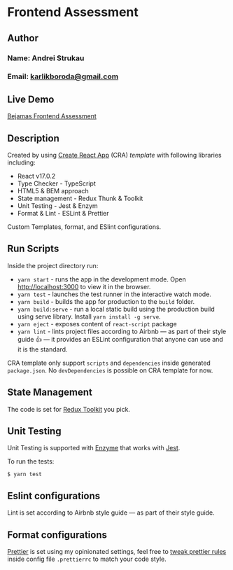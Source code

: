 # Frontend Assessment

## Author

### Name: Andrei Strukau

### Email: karlikboroda@gmail.com

## Live Demo

[Bejamas Frontend Assessment](https://Bejamas-assessment.herokuapp.com/)

## Description

Created by using [Create React App](https://github.com/facebook/create-react-app) (CRA) _template_ with following libraries including:

- React v17.0.2
- Type Checker - TypeScript
- HTML5 & BEM approach
- State management - Redux Thunk & Toolkit
- Unit Testing - Jest & Enzym
- Format & Lint - ESLint & Prettier

Custom Templates, format, and ESlint configurations.

## Run Scripts

Inside the project directory run:

- `yarn start` - runs the app in the development mode. Open [http://localhost:3000](http://localhost:3000) to view it in the browser.
- `yarn test` - launches the test runner in the interactive watch mode.
- `yarn build` - builds the app for production to the `build` folder.
- `yarn build:serve` - run a local static build using the production build using serve library. Install `yarn install -g serve`.
- `yarn eject` - exposes content of `react-script` package
- `yarn lint` - lints project files according to Airbnb — as part of their style guide 👍 — it provides an ESLint configuration that anyone can use and it is the standard.

CRA template only support `scripts` and `dependencies` inside generated `package.json`. No `devDependencies` is possible on CRA template for now.

## State Management

The code is set for [Redux Toolkit](https://medium.com/react-courses/instant-learn-react-redux-toolkit-with-a-simple-minimalistic-example-3c63c296ed65) you pick.

## Unit Testing

Unit Testing is supported with [Enzyme](https://airbnb.io/enzyme/) that works with [Jest](https://github.com/facebook/jest).

To run the tests:

`$ yarn test`

## Eslint configurations

Lint is set according to Airbnb style guide — as part of their style guide.

## Format configurations

[Prettier](https://prettier.io/) is set using my opinionated settings, feel free to [tweak prettier rules](https://prettier.io/docs/en/configuration.html) inside config file `.prettierrc` to match your code style.
